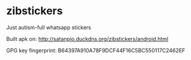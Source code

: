 # zibstickers
Just autism-full whatsapp stickers

Built apk on: http://satanpio.duckdns.org/zibstickers/android.html

GPG key fingerprint: B64397A910A78F9DCF44F16C5BC550117C2462EF
